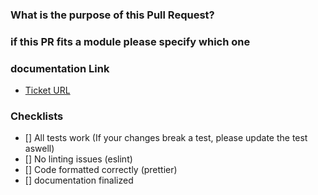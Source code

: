 ### What is the purpose of this Pull Request?


### if this PR fits a module please specify which one


### documentation Link

- [Ticket URL](url)


### Checklists

- [] All tests work (If your changes break a test, please update the test aswell)
- [] No linting issues (eslint)
- [] Code formatted correctly (prettier)
- [] documentation finalized
